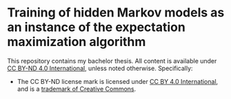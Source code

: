 # Training of hidden Markov models as an instance of the expectation maximization algorithm

This repository contains my bachelor thesis. All content is available under
[CC BY-ND 4.0 International](https://creativecommons.org/licenses/by-nd/4.0/),
unless noted otherwise. Specifically:

* The CC BY-ND license mark is licensed under [CC BY 4.0 International](https://creativecommons.org/licenses/by/4.0/),
  and is a [trademark of Creative Commons](https://creativecommons.org/policies/#license).
